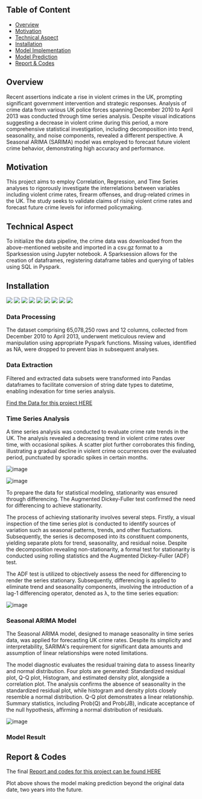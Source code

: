 ## Table of Content
- [Overview](#overview)
- [Motivation](#motivation)
- [Technical Aspect](#technical-aspect)
- [Installation](#installation)
- [Model Implementation](#model-implementation)
- [Model Prediction](#model-prediction)
- [Report & Codes](#report--codes)

## Overview
Recent assertions indicate a rise in violent crimes in the UK, prompting significant government intervention and strategic responses. Analysis of crime data from various UK police forces spanning December 2010 to April 2013 was conducted through time series analysis. Despite visual indications suggesting a decrease in violent crime during this period, a more comprehensive statistical investigation, including decomposition into trend, seasonality, and noise components, revealed a different perspective. A Seasonal ARIMA (SARIMA) model was employed to forecast future violent crime behavior, demonstrating high accuracy and performance.

## Motivation
This project aims to employ Correlation, Regression, and Time Series analyses to rigorously investigate the interrelations between variables including violent crime rates, firearm offenses, and drug-related crimes in the UK. The study seeks to validate claims of rising violent crime rates and forecast future crime levels for informed policymaking.

## Technical Aspect
To initialize the data pipeline, the crime data was downloaded from the above-mentioned website and imported in a csv.gz format to a Sparksession using Jupyter notebook. A Sparksession allows for the creation of dataframes, registering dataframe tables and querying of tables using SQL in Pyspark.

## Installation
<div>
<img src="https://img.shields.io/badge/-Spark_SQL-E25A1C?&style=for-the-badge&logo=Apache-Spark&logoColor=white" />
<img src="https://img.shields.io/badge/-PySpark-E25A1C?&style=for-the-badge&logo=Apache-Spark&logoColor=white" />
<img src="https://img.shields.io/badge/-NumPy-013243?&style=for-the-badge&logo=NumPy&logoColor=white" />
<img src="https://img.shields.io/badge/-Seaborn-388E3C?&style=for-the-badge&logo=Seaborn&logoColor=white" />
<img src="https://img.shields.io/badge/-Matplotlib-377EB8?&style=for-the-badge&logo=Python&logoColor=white" />
<img src="https://img.shields.io/badge/-Pandas-150458?&style=for-the-badge&logo=Pandas&logoColor=white" />
<img src="https://img.shields.io/badge/-OpenCV-5C3EE8?&style=for-the-badge&logo=OpenCV&logoColor=white" />
<img src="https://img.shields.io/badge/-Statsmodels-007ACC?&style=for-the-badge" />
<img src="https://img.shields.io/badge/-itertools-007ACC?&style=for-the-badge" />
</div>

### Data Processing
The dataset comprising 65,078,250 rows and 12 columns, collected from December 2010 to April 2013, underwent meticulous review and manipulation using appropriate Pyspark functions. Missing values, identified as NA, were dropped to prevent bias in subsequent analyses.

### Data Extraction
Filtered and extracted data subsets were transformed into Pandas dataframes to facilitate conversion of string date types to datetime, enabling indexation for time series analysis.

[Find the Data for this project HERE](https://data.police.uk/)

### Time Series Analysis
A time series analysis was conducted to evaluate crime rate trends in the UK. The analysis revealed a decreasing trend in violent crime rates over time, with occasional spikes. A scatter plot further corroborates this finding, illustrating a gradual decline in violent crime occurrences over the evaluated period, punctuated by sporadic spikes in certain months.

![image](https://github.com/Mattdozie/Forecasting-Future-Trends-SARIMA-Modeling-of-Violent-Crime-in-the-UK/assets/100968289/e18550d5-275b-4a5c-9361-20db3e01779b)


![image](https://github.com/Mattdozie/Forecasting-Future-Trends-SARIMA-Modeling-of-Violent-Crime-in-the-UK/assets/100968289/8928e772-fbd5-42ca-b72f-2dfd0c2bf713)

To prepare the data for statistical modeling, stationarity was ensured through differencing. The Augmented Dickey-Fuller test confirmed the need for differencing to achieve stationarity.

The process of achieving stationarity involves several steps. Firstly, a visual inspection of the time series plot is conducted to identify sources of variation such as seasonal patterns, trends, and other fluctuations. Subsequently, the series is decomposed into its constituent components, yielding separate plots for trend, seasonality, and residual noise. Despite the decomposition revealing non-stationarity, a formal test for stationarity is conducted using rolling statistics and the Augmented Dickey-Fuller (ADF) test.

The ADF test is utilized to objectively assess the need for differencing to render the series stationary. Subsequently, differencing is applied to eliminate trend and seasonality components, involving the introduction of a lag-1 differencing operator, denoted as λ, to the time series equation:


![image](https://github.com/Mattdozie/Forecasting-Future-Trends-SARIMA-Modeling-of-Violent-Crime-in-the-UK/assets/100968289/f5e05a44-e1ca-4d3f-9c4a-bca3fbb258f5)


### Seasonal ARIMA Model
The Seasonal ARIMA model, designed to manage seasonality in time series data, was applied for forecasting UK crime rates. Despite its simplicity and interpretability, SARIMA's requirement for significant data amounts and assumption of linear relationships were noted limitations.

The model diagnostic evaluates the residual training data to assess linearity and normal distribution. Four plots are generated: Standardized residual plot, Q-Q plot, Histogram, and estimated density plot, alongside a correlation plot. The analysis confirms the absence of seasonality in the standardized residual plot, while histogram and density plots closely resemble a normal distribution. Q-Q plot demonstrates a linear relationship. Summary statistics, including Prob(Q) and Prob(JB), indicate acceptance of the null hypothesis, affirming a normal distribution of residuals.


![image](https://github.com/Mattdozie/Forecasting-Future-Trends-SARIMA-Modeling-of-Violent-Crime-in-the-UK/assets/100968289/586adfae-2c0e-4c51-8fc6-db1d86ee6f40)

### Model Result 
## Report & Codes
The final [Report and codes for this project can be found HERE](insert_link_here)

Plot above shows the model making prediction beyond the original data date, two years into the future.
